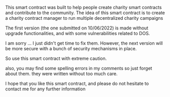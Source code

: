 This smart contract was built to help people create charity smart contracts and contribute to the community.
The idea of this smart contract is to create a charity contract manager to run multiple decentralized charity campaigns

The first version (the one submitted on 10/06/2022) is made without upgrade functionalities, and with some vulnerabilities related to DOS.

I am sorry ... I just didn't get time to fix them. However, the next version will be more secure with a bunch of security mechanisms in place.

So use this smart contract with extreme caution.

also, you may find some spelling errors in my comments so just forget about them. they were written without too much care.

I hope that you like this smart contract, and please do not hesitate to contact me for any further information
